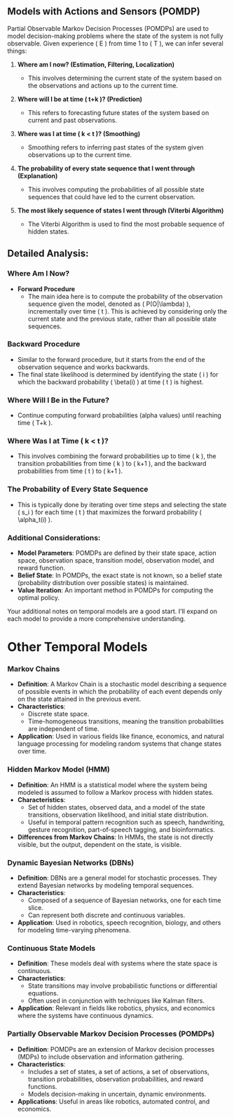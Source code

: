 ## Models with Actions and Sensors (POMDP)

Partial Observable Markov Decision Processes (POMDPs) are used to model decision-making problems where the state of the system is not fully observable. Given experience \( E \) from time 1 to \( T \), we can infer several things:

1. **Where am I now? (Estimation, Filtering, Localization)**
   - This involves determining the current state of the system based on the observations and actions up to the current time.

2. **Where will I be at time \( t+k \)? (Prediction)**
   - This refers to forecasting future states of the system based on current and past observations.

3. **Where was I at time \( k < t \)? (Smoothing)**
   - Smoothing refers to inferring past states of the system given observations up to the current time.

4. **The probability of every state sequence that I went through (Explanation)**
   - This involves computing the probabilities of all possible state sequences that could have led to the current observation.

5. **The most likely sequence of states I went through (Viterbi Algorithm)**
   - The Viterbi Algorithm is used to find the most probable sequence of hidden states.

## Detailed Analysis:

### Where Am I Now?
- **Forward Procedure**
  - The main idea here is to compute the probability of the observation sequence given the model, denoted as \( P(O|\lambda) \), incrementally over time \( t \). This is achieved by considering only the current state and the previous state, rather than all possible state sequences.

### Backward Procedure
- Similar to the forward procedure, but it starts from the end of the observation sequence and works backwards.
- The final state likelihood is determined by identifying the state \( i \) for which the backward probability \( \beta(i) \) at time \( t \) is highest.

### Where Will I Be in the Future?
- Continue computing forward probabilities (alpha values) until reaching time \( T+k \).

### Where Was I at Time \( k < t \)?
- This involves combining the forward probabilities up to time \( k \), the transition probabilities from time \( k \) to \( k+1 \), and the backward probabilities from time \( t \) to \( k+1 \).

### The Probability of Every State Sequence
- This is typically done by iterating over time steps and selecting the state \( s_i \) for each time \( t \) that maximizes the forward probability \( \alpha_t(i) \).

### Additional Considerations:
- **Model Parameters**: POMDPs are defined by their state space, action space, observation space, transition model, observation model, and reward function.
- **Belief State**: In POMDPs, the exact state is not known, so a belief state (probability distribution over possible states) is maintained.
- **Value Iteration**: An important method in POMDPs for computing the optimal policy.

Your additional notes on temporal models are a good start. I'll expand on each model to provide a more comprehensive understanding.

# Other Temporal Models
### Markov Chains
- **Definition**: A Markov Chain is a stochastic model describing a sequence of possible events in which the probability of each event depends only on the state attained in the previous event.
- **Characteristics**: 
  - Discrete state space.
  - Time-homogeneous transitions, meaning the transition probabilities are independent of time.
- **Application**: Used in various fields like finance, economics, and natural language processing for modeling random systems that change states over time.

### Hidden Markov Model (HMM)
- **Definition**: An HMM is a statistical model where the system being modeled is assumed to follow a Markov process with hidden states.
- **Characteristics**: 
  - Set of hidden states, observed data, and a model of the state transitions, observation likelihood, and initial state distribution.
  - Useful in temporal pattern recognition such as speech, handwriting, gesture recognition, part-of-speech tagging, and bioinformatics.
- **Differences from Markov Chains**: In HMMs, the state is not directly visible, but the output, dependent on the state, is visible.

### Dynamic Bayesian Networks (DBNs)
- **Definition**: DBNs are a general model for stochastic processes. They extend Bayesian networks by modeling temporal sequences.
- **Characteristics**: 
  - Composed of a sequence of Bayesian networks, one for each time slice.
  - Can represent both discrete and continuous variables.
- **Application**: Used in robotics, speech recognition, biology, and others for modeling time-varying phenomena.

### Continuous State Models
- **Definition**: These models deal with systems where the state space is continuous.
- **Characteristics**: 
  - State transitions may involve probabilistic functions or differential equations.
  - Often used in conjunction with techniques like Kalman filters.
- **Application**: Relevant in fields like robotics, physics, and economics where the systems have continuous dynamics.

### Partially Observable Markov Decision Processes (POMDPs)
- **Definition**: POMDPs are an extension of Markov decision processes (MDPs) to include observation and information gathering.
- **Characteristics**: 
  - Includes a set of states, a set of actions, a set of observations, transition probabilities, observation probabilities, and reward functions.
  - Models decision-making in uncertain, dynamic environments.
- **Applications**: Useful in areas like robotics, automated control, and economics.